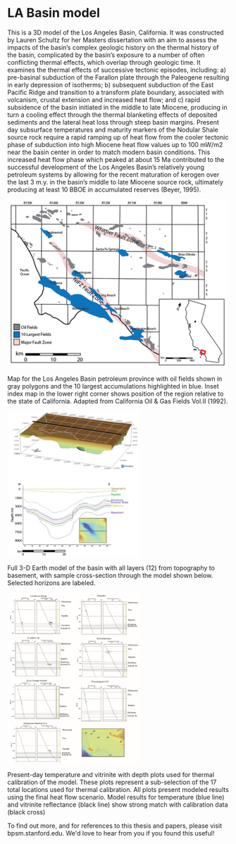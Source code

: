 # LA Basin model
 
This is a 3D model of the Los Angeles Basin, California. It was constructed by Lauren Schultz for her Masters dissertation with an aim to assess the impacts of the basin’s complex geologic history on the thermal history of the basin, complicated by the basin’s exposure to a number of often conflicting thermal effects, which overlap through geologic time. It examines the thermal effects of successive tectonic episodes, including: a) pre-basinal subduction of the Farallon plate through the Paleogene resulting in early depression of isotherms; b) subsequent subduction of the East Pacific Ridge and transition to a transform plate boundary, associated with volcanism, crustal extension and increased heat flow; and c) rapid subsidence of the basin initiated in the middle to late Miocene, producing in turn a cooling effect through the thermal blanketing effects of deposited sediments and the lateral heat loss through steep basin margins. Present day subsurface temperatures and maturity markers of the Nodular Shale source rock require a rapid ramping up of heat flow from the cooler tectonic phase of subduction into high Miocene heat flow values up to 100 mW/m2 near the basin center in order to match modern basin conditions. This increased heat flow phase which peaked at about 15 Ma contributed to the successful development of the Los Angeles Basin’s relatively young petroleum systems by allowing for the recent maturation of kerogen over the last 3 m.y. in the basin’s middle to late Miocene source rock, ultimately producing at least 10 BBOE in accumulated reserves (Beyer, 1995).

<img src="https://github.com/StanfordBPSM/LA-Basin-model/blob/main/data/map1.PNG" width="500">
 
Map for the Los Angeles Basin petroleum province with oil fields shown in gray polygons and the 10 largest accumulations highlighted in blue. Inset index map in the lower right corner shows position of the region relative to the state of California. Adapted from California Oil & Gas Fields Vol.II (1992).

<img src="https://github.com/StanfordBPSM/LA-Basin-model/blob/main/data/3d.PNG" width="300">

Full 3-D Earth model of the basin with all layers (12) from topography to basement, with sample cross-section through the model shown below. Selected horizons are labeled.

<img src="https://github.com/StanfordBPSM/LA-Basin-model/blob/main/data/wells.PNG" width="300">

Present-day temperature and vitrinite with depth plots used for thermal calibration of the model. These plots represent a sub-selection of the 17 total locations used for thermal calibration. All plots present modeled results using the final heat flow scenario. Model results for temperature (blue line) and vitrinite reflectance (black line) show strong match with calibration data (black cross)

To find out more, and for references to this thesis and papers, please visit bpsm.stanford.edu.
We'd love to hear from you if you found this useful!